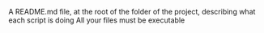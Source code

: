 A README.md file, at the root of the folder of the project, describing what each script is doing
All your files must be executable
